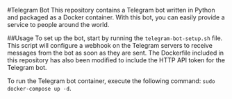 #Telegram Bot
This repository contains a Telegram bot written in Python and packaged as a Docker container. With this bot, you can easily provide a service to people around the world.

##Usage
To set up the bot, start by running the `telegram-bot-setup.sh` file. This script will configure a webhook on the Telegram servers to receive messages from the bot as soon as they are sent. The Dockerfile included in this repository has also been modified to include the HTTP API token for the Telegram bot.

To run the Telegram bot container, execute the following command: `sudo docker-compose up -d`.
